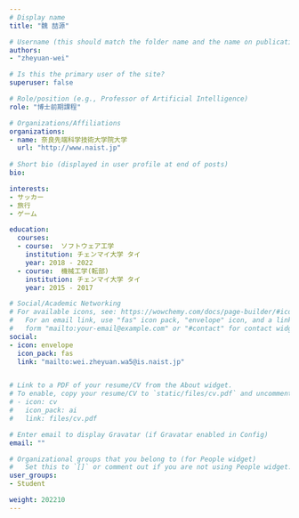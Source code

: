 ```yaml
---
# Display name
title: "魏 喆源"

# Username (this should match the folder name and the name on publications)
authors:
- "zheyuan-wei"

# Is this the primary user of the site?
superuser: false

# Role/position (e.g., Professor of Artificial Intelligence)
role: "博士前期課程"

# Organizations/Affiliations
organizations:
- name: 奈良先端科学技術大学院大学
  url: "http://www.naist.jp"
  
# Short bio (displayed in user profile at end of posts)
bio:

interests:
- サッカー
- 旅行
- ゲーム

education:
  courses:
  - course:  ソフトウェア工学
    institution: チェンマイ大学 タイ
    year: 2018 - 2022
  - course:  機械工学(転部)
    institution: チェンマイ大学 タイ
    year: 2015 - 2017

# Social/Academic Networking
# For available icons, see: https://wowchemy.com/docs/page-builder/#icons
#   For an email link, use "fas" icon pack, "envelope" icon, and a link in the
#   form "mailto:your-email@example.com" or "#contact" for contact widget.
social:
- icon: envelope
  icon_pack: fas
  link: "mailto:wei.zheyuan.wa5@is.naist.jp"


# Link to a PDF of your resume/CV from the About widget.
# To enable, copy your resume/CV to `static/files/cv.pdf` and uncomment the lines below.
# - icon: cv
#   icon_pack: ai
#   link: files/cv.pdf

# Enter email to display Gravatar (if Gravatar enabled in Config)
email: ""

# Organizational groups that you belong to (for People widget)
#   Set this to `[]` or comment out if you are not using People widget.
user_groups:
- Student

weight: 202210
---
```


